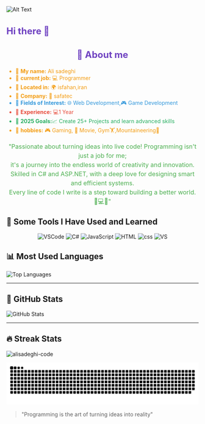 ![Alt Text](https://github.com/alisadeghi-code/alisadeghi-code/blob/main/Header/225813708-98b745f2-7d22-48cf-9150-083f1b00d6c9.gif)

 <h1 align="left" style="color: #6f42c1; font-size: 24px;"> Hi there 👋</h1>
<h2 align="center" style="color: #6f42c1; font-size: 24px;">🚀 About me</h2>

<ul>
 <li style="color: #f39c12;">🌟 <strong>My name:</strong> Ali sadeghi</li>
 <li style="color: #f39c12;">🌟 <strong> current job:</strong> 💻 Programmer </li>
  <li style="color: #f39c12;">🌟 <strong> Located in:</strong> 🌍 isfahan,iran</li>
  <li style="color: #f39c12;">🌟 <strong> Company:</strong> 🏢 safatec </li>
  <li style="color: #3498db;">🌟 <strong>Fields of Interest:</strong>   🌐 Web Development,🎮 Game Development </li>
  <li style="color: #e74c3c;">🌟 <strong>Experience:</strong> 💻1 Year</li>
  <li style="color: #27ae60;">🌟 <strong>2025 Goals:</strong>📈 Create 25+ Projects and learn advanced skills </li>
 <li style="color: #f39c12;">🌟 <strong> hobbies:</strong> 🎮 Gaming, 🎥 Movie, Gym🏋️,Mountaineering🗻 </li>
</ul>

<p align="center" style="font-size: 16px; color: #4caf50; line-height: 1.5;">
"Passionate about turning ideas into live code! Programming isn't just a job for me;<br>
 it's a journey into the endless world of creativity and innovation.<br>
 Skilled in C# and ASP.NET, with a deep love for designing smart and efficient systems.<br>
 Every line of code I write is a step toward building a better world. 🚀💻✨"<br>
</p>


## 🚀 Some Tools I Have Used and Learned

<p align="center">
  <img src="https://img.icons8.com/?size=100&id=9OGIyU8hrxW5&format=png&color=000000" alt="VSCode" height="40"/>
  <img src="https://img.icons8.com/?size=100&id=45490&format=png&color=000000" alt="C#" height="40"/>
  <img src="https://img.icons8.com/?size=100&id=hsPbhkOH4FMe&format=png&color=000000" alt="JavaScript" height="40"/>
  <img src="https://img.icons8.com/?size=100&id=20909&format=png&color=000000" alt="HTML" height="40"/>
  <img src="https://img.icons8.com/?size=100&id=21278&format=png&color=000000" alt="css" height="40"/>
 <img src="https://img.icons8.com/?size=100&id=ezj3zaVtImPg&format=png&color=000000" alt="VS" height="40"/>
</p>


## 📊 Most Used Languages

![Top Languages](https://github-readme-stats.vercel.app/api/top-langs/?username=alisadeghi-code&layout=compact&langs_count=6&theme=radical)

---

## 🌟 GitHub Stats

![GitHub Stats](https://github-readme-stats.vercel.app/api?username=alisadeghi-code&show_icons=true&count_private=true&hide=prs&theme=radical)

---
## 🔥 Streak Stats
<p><img align="center" src="https://github-readme-streak-stats.herokuapp.com/?user=alisadeghi-code&theme=dark" alt="alisadeghi-code" /></p>

<picture>
  <source
    media="(prefers-color-scheme: dark)"
    srcset="https://raw.githubusercontent.com/platane/snk/output/github-contribution-grid-snake-dark.svg"
  />
  <source
    media="(prefers-color-scheme: light)"
    srcset="https://raw.githubusercontent.com/platane/snk/output/github-contribution-grid-snake.svg"
  />
  <img
    alt="github contribution grid snake animation"
    src="https://raw.githubusercontent.com/platane/snk/output/github-contribution-grid-snake.svg"
  />
</picture>

> "Programming is the art of turning ideas into reality"
